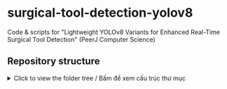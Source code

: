 # surgical-tool-detection-yolov8
Code &amp; scripts for "Lightweight YOLOv8 Variants for Enhanced Real-Time Surgical Tool Detection" (PeerJ Computer Science)

## Repository structure
<details>
<summary>Click to view the folder tree / Bấm để xem cấu trúc thư mục</summary>

```text
surgical-tool-detection-yolov8/
├─ README.md
├─ requirements.txt
├─ configs/
│  ├─ data_m2cai.yaml
│  └─ data_surgical_tools.yaml
├─ models/
│  ├─ model1/            # +G + SC3T + C2f-Ghost (ví dụ)
│  │  ├─ config.yaml
│  │  ├─ train_colab.ipynb
│  │  └─ README.md
│  ├─ model2/            # model1 + CAM + CBAM
│  │  ├─ config.yaml
│  │  ├─ train_colab.ipynb
│  │  └─ README.md
│  └─ model3/            # +G + SC3T + CBAM (best)
│     ├─ config.yaml
│     ├─ train_colab.ipynb
│     └─ README.md
└─ .gitignore

## Run in Colab
- Model 1:
  [![Open In Colab](https://colab.research.google.com/assets/colab-badge.svg)]
  (https://colab.research.google.com/github/<USER>/<REPO>/blob/main/models/model1/train_colab.ipynb)

- Model 2:
  [![Open In Colab](https://colab.research.google.com/assets/colab-badge.svg)]
  (https://colab.research.google.com/github/<USER>/<REPO>/blob/main/models/model2/train_colab.ipynb)

- Model 3:
  [![Open In Colab](https://colab.research.google.com/assets/colab-badge.svg)]
  (https://colab.research.google.com/github/<USER>/<REPO>/blob/main/models/model3/train_colab.ipynb)

